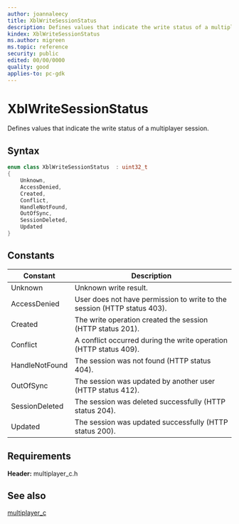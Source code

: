 ```yaml
---
author: joannaleecy
title: XblWriteSessionStatus
description: Defines values that indicate the write status of a multiplayer session.
kindex: XblWriteSessionStatus
ms.author: migreen
ms.topic: reference
security: public
edited: 00/00/0000
quality: good
applies-to: pc-gdk
---
```


# XblWriteSessionStatus  

Defines values that indicate the write status of a multiplayer session.    

## Syntax  
  
```cpp
enum class XblWriteSessionStatus  : uint32_t  
{  
    Unknown,  
    AccessDenied,  
    Created,  
    Conflict,  
    HandleNotFound,  
    OutOfSync,  
    SessionDeleted,  
    Updated  
}  
```  
  
## Constants  
  
| Constant | Description |
| --- | --- |
| Unknown | Unknown write result. |  
| AccessDenied | User does not have permission to write to the session (HTTP status 403). |  
| Created | The write operation created the session (HTTP status 201). |  
| Conflict | A conflict occurred during the write operation (HTTP status 409). |  
| HandleNotFound | The session was not found (HTTP status 404). |  
| OutOfSync | The session was updated by another user (HTTP status 412). |  
| SessionDeleted | The session was deleted successfully (HTTP status 204). |  
| Updated | The session was updated successfully (HTTP status 200). |  
  
## Requirements  
  
**Header:** multiplayer_c.h
  
## See also  
[multiplayer_c](../multiplayer_c_members.md)  
  
  
